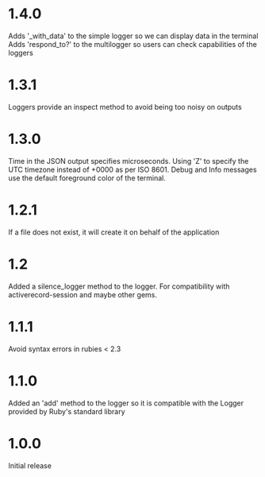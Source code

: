 # 1.4.0
Adds '_with_data' to the simple logger so we can display data in the
terminal
Adds 'respond_to?' to the multilogger so users can check capabilities of
the loggers

# 1.3.1
Loggers provide an inspect method to avoid being too noisy on outputs

# 1.3.0
Time in the JSON output specifies microseconds.
Using 'Z' to specify the UTC timezone instead of +0000 as per ISO 8601.
Debug and Info messages use the default foreground color of the terminal.

# 1.2.1
If a file does not exist, it will create it on behalf of the application

# 1.2
Added a silence_logger method to the logger. For compatibility with
activerecord-session and maybe other gems.
# 1.1.1
Avoid syntax errors in rubies < 2.3

# 1.1.0
Added an 'add' method to the logger so it is compatible with the Logger
provided by Ruby's standard library

# 1.0.0
Initial release

